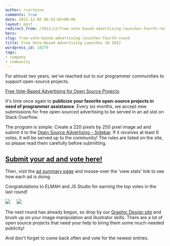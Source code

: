 ```yaml
---
author: rcartaino
comments: true
date: 2011-12-05 06:52:03+00:00
layout: post
redirect_from: /2011/12/free-vote-based-advertising-launches-fourth-round
hero: 
slug: free-vote-based-advertising-launches-fourth-round
title: Free Vote-Based Advertising Launches 1H 2012
wordpress_id: 10279
tags:
- company
- community
---
```


For almost two years, we've reached out to our programmer communities to support open-source projects.

[Free Vote-Based Advertising for Open Source Projects](https://blog.stackexchange.com/2009/12/free-vote-based-advertising-for-open-source-projects/)

It's time once again to **publicize your favorite open-source projects in need of programmer assistance**. Every six months, we accept new submissions for free open-sourced advertising to be served in an ad slot on Stack Overflow.

The program is simple: Create a 220 pixels by 250 pixel image ad and submit it to the [Open Source Advertising - Sidebar](http://meta.stackoverflow.com/questions/114442/open-source-advertising-sidebar-1h-2012). If it receives at least 6 votes, it will be served up to the community! The rules are listed on the site, so please read them carefully before submitting.


## [Submit your ad and vote here!](http://meta.stackoverflow.com/questions/114442/open-source-advertising-sidebar-1h-2012)


Then, visit the [ad summary page](http://rads.stackoverflow.com/ossads/all) and mouse-over the ‘view stats’ link to see how each ad is doing.

Congratulations to ELMAH and JS Studio for earning the top votes in the last round!

[![](https://i.stack.imgur.com/Wi329.png)](http://meta.stackoverflow.com/a/93322/98786)     [![](https://i.stack.imgur.com/RQJwt.png)](http://meta.stackoverflow.com/a/93369/98786)

The next round has already begun, so drop by our [Graphic Design site](http://graphicdesign.stackexchange.com/) and brush up on your image manipulation and illustrator skills. There are a lot of open source projects that need your help to bring them some much-needed publicity!

And don't forget to come back often and vote for the newest entries.
